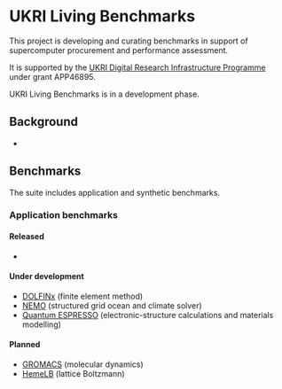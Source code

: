 # UKRI Living Benchmarks

This project is developing and curating benchmarks in support of
supercomputer procurement and performance assessment.

It is supported by the [UKRI Digital Research Infrastructure
Programme](https://www.ukri.org/what-we-do/creating-world-class-research-and-innovation-infrastructure/digital-research-infrastructure/)
under grant APP46895.

UKRI Living Benchmarks is in a development phase.


## Background

-

## Benchmarks

The suite includes application and synthetic benchmarks.

### Application benchmarks

#### Released

-

#### Under development

- [DOLFINx](https://github.com/ukri-bench/benchmark-dolfinx) (finite
  element method)
- [NEMO](https://github.com/ukri-bench/benchmark-nemo) (structured grid
  ocean and climate solver)
- [Quantum
  ESPRESSO](https://github.com/ukri-bench/benchmark-quantumespresso)
  (electronic-structure calculations and materials modelling)

#### Planned

- [GROMACS](https://www.gromacs.org/) (molecular dynamics)
- [HemeLB](https://github.com/hemelb-codes/) (lattice Boltzmann)
- [Grid](https://github.com/paboyle/Grid) (lattice QCD)

### Synthetic benchmarks

#### Released

-

#### Under development

- OSU micro-benchmark suite (OMB)
- pydgemm

#### Planned

- IO500


## Proposing a benchmark

We welcome proposal for new benchmarks. Proposals are assessed against
the the communities the benchmark serves, the methods and algorithms
that it tests, positioning relative to other benchmarks in the suite,
vitality of the developer community, and technical suitability of code.

To be considered for inclusion, a benchmark must be available under an
Open Source Initiative [approved
license](https://opensource.org/licenses).

To suggest a benchmark, register an Issue
[here](https://github.com/ukri-bench/ukri-bench/issues).
